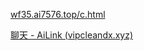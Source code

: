 [wf35.ai7576.top/c.html](https://wf35.ai7576.top/c.html)

[聊天 - AiLink (vipcleandx.xyz)](https://vipcleandx.xyz/#/chatx)
